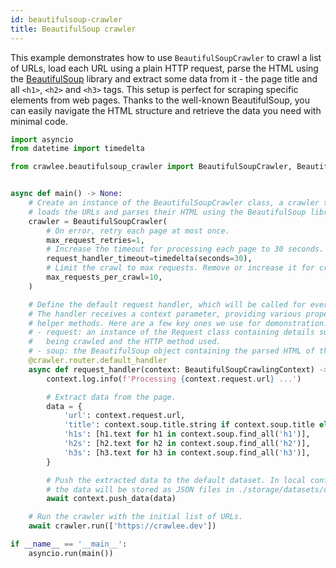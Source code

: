 ```yaml
---
id: beautifulsoup-crawler
title: BeautifulSoup crawler
---
```


This example demonstrates how to use `BeautifulSoupCrawler` to crawl a list of URLs, load each URL using a plain HTTP request, parse the HTML using the [BeautifulSoup](https://pypi.org/project/beautifulsoup4/) library and extract some data from it - the page title and all `<h1>`, `<h2>` and `<h3>` tags. This setup is perfect for scraping specific elements from web pages. Thanks to the well-known BeautifulSoup, you can easily navigate the HTML structure and retrieve the data you need with minimal code.

```python
import asyncio
from datetime import timedelta

from crawlee.beautifulsoup_crawler import BeautifulSoupCrawler, BeautifulSoupCrawlingContext


async def main() -> None:
    # Create an instance of the BeautifulSoupCrawler class, a crawler that automatically
    # loads the URLs and parses their HTML using the BeautifulSoup library.
    crawler = BeautifulSoupCrawler(
        # On error, retry each page at most once.
        max_request_retries=1,
        # Increase the timeout for processing each page to 30 seconds.
        request_handler_timeout=timedelta(seconds=30),
        # Limit the crawl to max requests. Remove or increase it for crawling all links.
        max_requests_per_crawl=10,
    )

    # Define the default request handler, which will be called for every request.
    # The handler receives a context parameter, providing various properties and
    # helper methods. Here are a few key ones we use for demonstration:
    # - request: an instance of the Request class containing details such as the URL
    #   being crawled and the HTTP method used.
    # - soup: the BeautifulSoup object containing the parsed HTML of the response.
    @crawler.router.default_handler
    async def request_handler(context: BeautifulSoupCrawlingContext) -> None:
        context.log.info(f'Processing {context.request.url} ...')

        # Extract data from the page.
        data = {
            'url': context.request.url,
            'title': context.soup.title.string if context.soup.title else None,
            'h1s': [h1.text for h1 in context.soup.find_all('h1')],
            'h2s': [h2.text for h2 in context.soup.find_all('h2')],
            'h3s': [h3.text for h3 in context.soup.find_all('h3')],
        }

        # Push the extracted data to the default dataset. In local configuration,
        # the data will be stored as JSON files in ./storage/datasets/default.
        await context.push_data(data)

    # Run the crawler with the initial list of URLs.
    await crawler.run(['https://crawlee.dev'])

if __name__ == '__main__':
    asyncio.run(main())
```
